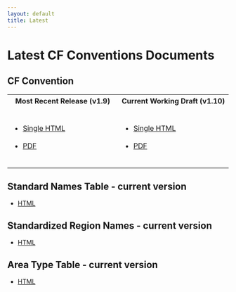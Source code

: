 ```yaml
---
layout: default
title: Latest
---
```


# Latest CF Conventions Documents

## CF Convention 

<table>
<tr>
  <th width="300px"> Most Recent Release (v1.9) <br /> &nbsp;</th>
  <th width="300px"> Current Working Draft (v1.10) <br /> &nbsp;</th> 
</tr>
<tr>
  <td>
    <ul>
      <li> <a href="Data/cf-conventions/cf-conventions-1.9/cf-conventions.html">Single HTML</a> </li> <br />
      <li> <a href="Data/cf-conventions/cf-conventions-1.9/cf-conventions.pdf">PDF</a> </li> <br />
    </ul>
  </td>
  <td>
    <ul>
      <li> <a href="/cf-conventions/cf-conventions.html">Single HTML</a> </li> <br />
      <li> <a href="/cf-conventions/cf-conventions.pdf">PDF</a> </li> <br />
    </ul>
  </td>
</tr>
</table>

## Standard Names Table - current version

* <a href="Data/cf-standard-names/current/build/cf-standard-name-table.html">HTML</a>

## Standardized Region Names - current version

* <a href="Data/standardized-region-list/standardized-region-list.html">HTML</a>

## Area Type Table - current version

* <a href="Data/area-type-table/current/build/area-type-table.html"> HTML </a>
